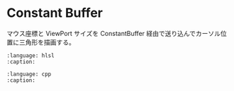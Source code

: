 # Constant Buffer

マウス座標と ViewPort サイズを ConstantBuffer 経由で送り込んでカーソル位置に三角形を描画する。

```{literalinclude} ../../assets/constant.hlsl
:language: hlsl
:caption:
```

```{literalinclude} ../../lib/gorilla/constant_buffer.cpp
:language: cpp
:caption:
```

